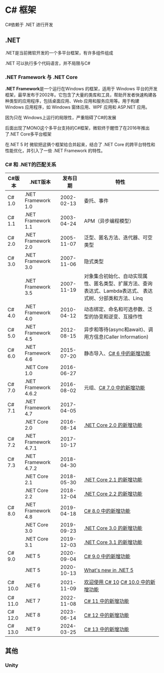 # C#  框架

C#依赖于 .NET 进行开发

## .NET

.NET是当前微软开发的一个多平台框架，有许多组件组成

.NET 可以执行多个代码语言，并不局限与C#

### **.NET Framework**  与 **.NET Core**

**.NET Framework**是一个运行在Windows 的框架，适用于 Windows 平台的开发框架，最早发布于2002年。它包含了大量的类库和工具，帮助开发者快速构建各种类型的应用程序，包括桌面应用、Web 应用和服务应用等。用于构建 Windows 应用程序，如 Windows 窗体应用、WPF 应用和 ASP.NET 应用。

因为只在 Windows上运行的局限性，严重阻碍了C#的发展

后面出现了MONO这个多平台支持的C#框架，微软终于醒悟了在2016年推出了.NET Core多平台框架

在.NET 5 时 微软把这俩个框架给合并起来，结合了 .NET Core 的跨平台特性和性能优化，并引入了一些 .NET Framework 的特性。



### C# 和 .NET的匹配关系

| C#版本  | .NET版本             | 发布日期   | 特性                                                         |
| ------- | -------------------- | ---------- | ------------------------------------------------------------ |
| C# 1.0  | .NET Framework 1.0   | 2002-02-13 | 委托、事件                                                   |
| C# 1.1  | .NET Framework 1.1   | 2003-04-24 | APM（异步编程模型）                                          |
| C# 2.0  | .NET Framework 2.0   | 2005-11-07 | 泛型、匿名方法、迭代器、可空类型                             |
| C# 3.0  | .NET Framework 3.0   | 2007-11-06 | 隐式类型                                                     |
|         | .NET Framework 3.5   | 2007-11-19 | 对象集合初始化、自动实现属性、匿名类型、扩展方法、查询表达式、Lambda表达式、 表达式树、分部类和方法、Linq |
| C# 4.0  | .NET Framework 4.0   | 2010-04-12 | 动态绑定、命名和可选参数、泛型的协变和逆变、互操作性         |
| C# 5.0  | .NET Framework 4.5   | 2012-08-15 | 异步和等待(async和await)、调用方信息(Caller Information)     |
| C# 6.0  | .NET Framework 4.6   | 2015-07-20 | 静态导入、[C# 6 中的新增功能](https://docs.microsoft.com/zh-cn/dotnet/csharp/whats-new/csharp-version-history#c-version-60) |
|         | .NET Core 1.0        | 2016-06-27 |                                                              |
| C# 7.0  | .NET Framework 4.6.2 | 2016-08-02 | 元组、[C# 7.0 中的新增功能](https://docs.microsoft.com/zh-cn/dotnet/csharp/whats-new/csharp-version-history#c-version-70) |
| C# 7.1  | .NET Framework 4.7   | 2017-04-05 |                                                              |
|         | .NET Core 2.0        | 2016-08-14 | [.NET Core 2.0 的新增功能](https://docs.microsoft.com/zh-cn/dotnet/core/whats-new/dotnet-core-2-0) |
| C# 7.2  | .NET Framework 4.7.1 | 2017-10-17 |                                                              |
| C# 7.3  | .NET Framework 4.7.2 | 2018-04-30 |                                                              |
|         | .NET Core 2.1        | 2018-05-30 | [.NET Core 2.1 的新增功能](https://docs.microsoft.com/zh-cn/dotnet/core/whats-new/dotnet-core-2-1) |
|         | .NET Core 2.2        | 2018-12-04 | [.NET Core 2.2 的新增功能](https://docs.microsoft.com/zh-cn/dotnet/core/whats-new/dotnet-core-2-2) |
| C# 8.0  | .NET Framework 4.8   | 2019-04-18 | [C# 8.0 中的新增功能](https://docs.microsoft.com/zh-cn/dotnet/csharp/whats-new/csharp-8) |
|         | .NET Core 3.0        | 2019-09-23 | [.NET Core 3.0 的新增功能](https://docs.microsoft.com/zh-cn/dotnet/core/whats-new/dotnet-core-3-0) |
|         | .NET Core 3.1        | 2019-12-03 | [.NET Core 3.1 的新增功能](https://docs.microsoft.com/zh-cn/dotnet/core/whats-new/dotnet-core-3-1) |
| C# 9.0  | .NET 5               | 2020-09-04 | [C# 9.0 中的新增功能](https://docs.microsoft.com/zh-cn/dotnet/csharp/whats-new/csharp-9) |
|         | .NET 5               | 2020-10-13 | [What's new in .NET 5](https://docs.microsoft.com/zh-cn/dotnet/core/dotnet-five) |
| C# 10.0 | .NET 6               | 2021-11-09 | [欢迎使用 C# 10](https://devblogs.microsoft.com/dotnet/welcome-to-csharp-10) [C# 10.0 中的新增功能](https://docs.microsoft.com/zh-cn/dotnet/csharp/whats-new/csharp-10) |
| C# 11.0 | .NET 7               | 2022-11-08 | [C# 11 中的新增功能](https://docs.microsoft.com/zh-cn/dotnet/csharp/whats-new/csharp-11) |
| C# 12.0 | .NET 8               | 2023-06-14 | [C# 12 中的新增功能](https://learn.microsoft.com/zh-cn/dotnet/csharp/whats-new/csharp-12) |
| C# 13.0 | .NET 9               | 2024-03-25 | [C# 13 中的新增功能](https://learn.microsoft.com/zh-cn/dotnet/csharp/whats-new/csharp-13) |



## 其他



### Unity



